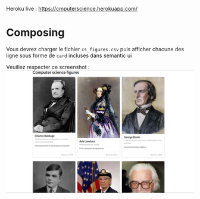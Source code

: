 Heroku live : https://cmputerscience.herokuapp.com/

# Composing 

Vous devrez charger le fichier `cs_figures.csv` puis afficher chacune des ligne sous forme de `card` incluses dans semantic ui

Veuillez respecter ce screenshot :
![](screen.png)
